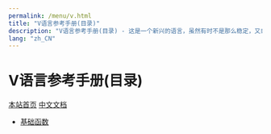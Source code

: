 ```yaml
---
permalink: /menu/v.html
title: "V语言参考手册(目录)"
description: "V语言参考手册(目录) - 这是一个新兴的语言，虽然有时不是那么稳定，又或者许多功能还在实现途中，但是你不得不相信开源社区的强大！它来了，它改变着！ —— V lang"
lang: "zh_CN"
---
```

# V语言参考手册(目录)

[本站首页](/)
[中文文档](/docs.html)

- [基础函数](/v-ref/builtin.html)

<script src="/script.js"></script>
